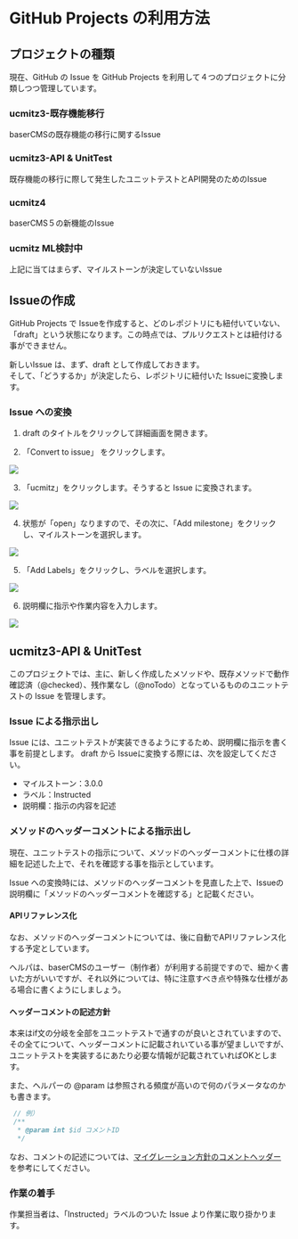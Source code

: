 # GitHub Projects の利用方法

## プロジェクトの種類
現在、GitHub の Issue を GitHub Projects を利用して４つのプロジェクトに分類しつつ管理しています。

### ucmitz3-既存機能移行
baserCMSの既存機能の移行に関するIssue
### ucmitz3-API & UnitTest
既存機能の移行に際して発生したユニットテストとAPI開発のためのIssue
### ucmitz4
baserCMS５の新機能のIssue
### ucmitz ML検討中
上記に当てはまらず、マイルストーンが決定していないIssue

 
## Issueの作成
GitHub Projects で Issueを作成すると、どのレポジトリにも紐付いていない、「draft」という状態になります。この時点では、プルリクエストとは紐付ける事ができません。

新しいIssue は、まず、draft として作成しておきます。  
そして、「どうするか」が決定したら、レポジトリに紐付いた Issueに変換します。

### Issue への変換

1. draft のタイトルをクリックして詳細画面を開きます。

2. 「Convert to issue」 をクリックします。

![](./img/github_projects_01.png)

3. 「ucmitz」をクリックします。そうすると Issue に変換されます。

![](./img/github_projects_02.png)

4. 状態が「open」なりますので、その次に、「Add milestone」をクリックし、マイルストーンを選択します。

![](./img/github_projects_03.png)

5. 「Add Labels」をクリックし、ラベルを選択します。

![](./img/github_projects_04.png)

6. 説明欄に指示や作業内容を入力します。

![](./img/github_projects_05.png)

 
## ucmitz3-API & UnitTest
このプロジェクトでは、主に、新しく作成したメソッドや、既存メソッドで動作確認済（@checked）、残作業なし（@noTodo）となっているもののユニットテストの Issue を管理します。

### Issue による指示出し
Issue には、ユニットテストが実装できるようにするため、説明欄に指示を書く事を前提とします。
draft から Issueに変換する際には、次を設定してください。

- マイルストーン：3.0.0
- ラベル：Instructed
- 説明欄：指示の内容を記述

### メソッドのヘッダーコメントによる指示出し
現在、ユニットテストの指示について、メソッドのヘッダーコメントに仕様の詳細を記述した上で、それを確認する事を指示としています。

Issue への変換時には、メソッドのヘッダーコメントを見直した上で、Issueの説明欄に「メソッドのヘッダーコメントを確認する」と記載ください。

#### APIリファレンス化
なお、メソッドのヘッダーコメントについては、後に自動でAPIリファレンス化する予定としています。

ヘルパは、baserCMSのユーザー（制作者）が利用する前提ですので、細かく書いた方がいいですが、それ以外については、特に注意すべき点や特殊な仕様がある場合に書くようにしましょう。

#### ヘッダーコメントの記述方針
本来はif文の分岐を全部をユニットテストで通すのが良いとされていますので、その全てについて、ヘッダーコメントに記載されいている事が望ましいですが、ユニットテストを実装するにあたり必要な情報が記載されていればOKとします。

また、ヘルパーの @param は参照される頻度が高いので何のパラメータなのかも書きます。  
```php
 // 例）
 /**
  * @param int $id コメントID 
  */
```

なお、コメントの記述については、[マイグレーション方針のコメントヘッダー](../regulation/migration_policy#コメントヘッダー) を参考にしてください。


### 作業の着手
作業担当者は、「Instructed」ラベルのついた Issue より作業に取り掛かります。



　



